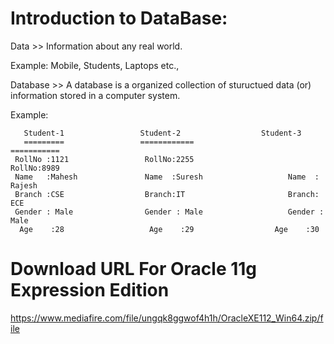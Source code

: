 # Introduction to DataBase:
Data >> Information about any real world.


Example: Mobile, Students, Laptops etc.,

Database >> A database is a organized collection of stuructued data (or) information stored in a computer system.

Example:


       Student-1                 Student-2 			        Student-3
       =========                 ============                     ===========
     RollNo :1121                 RollNo:2255                     RollNo:8989
     Name   :Mahesh               Name  :Suresh                   Name  : Rajesh
     Branch :CSE                  Branch:IT                       Branch: ECE
     Gender : Male                Gender : Male                   Gender : Male
      Age    :28	               Age    :29	               Age    :30




Download URL For Oracle 11g Expression Edition
==============================================
https://www.mediafire.com/file/ungqk8ggwof4h1h/OracleXE112_Win64.zip/file

